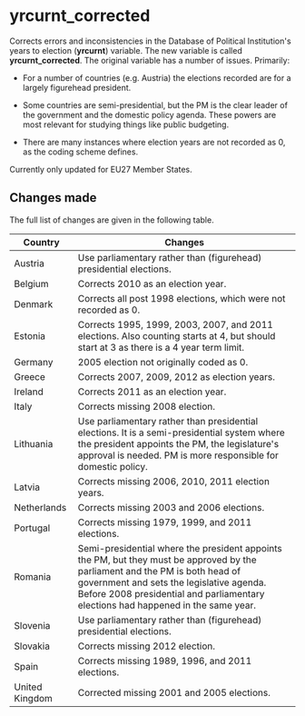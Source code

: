 yrcurnt_corrected
=================

Corrects errors and inconsistencies in the Database of Political Institution's
years to election (**yrcurnt**) variable. The new variable is called **yrcurnt_corrected**.
The original variable has a number of issues. Primarily:

- For a number of countries (e.g. Austria) the elections recorded are for a largely
figurehead president.

- Some countries are semi-presidential, but the PM is the clear leader of the government
and the domestic policy agenda. These powers are most relevant for studying things
like public budgeting.

- There are many instances where election years are not recorded as 0, as the
coding scheme defines.  

Currently only updated for EU27 Member States.

## Changes made

The full list of changes are given in the following table.

| Country | Changes                                                            |
| ------- | ------------------------------------------------------------------ |
| Austria | Use parliamentary rather than (figurehead) presidential elections. |
| Belgium | Corrects 2010 as an election year.                                 |
| Denmark | Corrects all post 1998 elections, which were not recorded as 0.    |
| Estonia | Corrects 1995, 1999, 2003, 2007, and 2011 elections. Also counting starts at 4, but should start at 3 as there is a 4 year term limit. |
| Germany | 2005 election not originally coded as 0.                           |
| Greece  | Corrects 2007, 2009, 2012 as election years.                       |
| Ireland | Corrects 2011 as an election year.                                 |
| Italy   | Corrects missing 2008 election.                                    |
| Lithuania | Use parliamentary rather than presidential elections. It is a semi-presidential system where the president appoints the PM, the legislature's approval is needed. PM is more responsible for domestic policy. |
| Latvia  | Corrects missing 2006, 2010, 2011 election years.                  |
| Netherlands | Corrects missing 2003 and 2006 elections.                      |
| Portugal | Corrects missing 1979, 1999, and 2011 elections.                  |
| Romania | Semi-presidential where the president appoints the PM, but they must be approved by the parliament and the PM is both head of government and sets the legislative agenda. Before 2008 presidential and parliamentary elections had happened in the same year. |
| Slovenia | Use parliamentary rather than (figurehead) presidential elections.|
| Slovakia | Corrects missing 2012 election.                                   |
| Spain   | Corrects missing 1989, 1996, and 2011 elections.                   |
| United Kingdom | Corrected missing 2001 and 2005 elections.                  |
